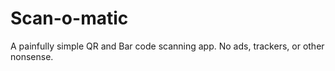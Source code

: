 # Scan-o-matic 

A painfully simple QR and Bar code scanning app. No ads, trackers, or other nonsense.
